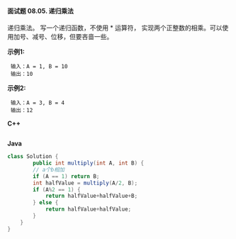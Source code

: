 #### 面试题 08.05. 递归乘法

递归乘法。 写一个递归函数，不使用 * 运算符， 实现两个正整数的相乘。可以使用加号、减号、位移，但要吝啬一些。

**示例1:**

```
 输入：A = 1, B = 10
 输出：10
```

**示例2:**

```
 输入：A = 3, B = 4
 输出：12
```

**C++**

```c++
```

**Java**

```java
class Solution {
        public int multiply(int A, int B) {
        // a个b相加
        if (A == 1) return B;
        int halfValue = multiply(A/2, B);
        if (A%2 == 1) {
            return halfValue+halfValue+B;
        } else {
            return halfValue+halfValue;
        }
    } 
}
```

